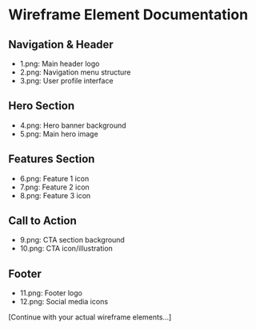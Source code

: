 # Wireframe Element Documentation

## Navigation & Header
- 1.png: Main header logo
- 2.png: Navigation menu structure
- 3.png: User profile interface

## Hero Section
- 4.png: Hero banner background
- 5.png: Main hero image

## Features Section
- 6.png: Feature 1 icon
- 7.png: Feature 2 icon
- 8.png: Feature 3 icon

## Call to Action
- 9.png: CTA section background
- 10.png: CTA icon/illustration

## Footer
- 11.png: Footer logo
- 12.png: Social media icons

[Continue with your actual wireframe elements...] 